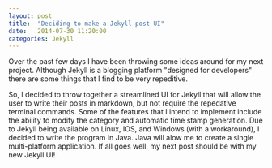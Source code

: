 ```yaml
---
layout: post
title:  "Deciding to make a Jekyll post UI"
date:   2014-07-30 11:20:00
categories: Jekyll
---
```


Over the past few days I have been throwing some ideas around for my next project. Although Jekyll is a blogging platform "designed for developers" there are some things that I find to be very repeditive. 

So, I decided to throw together a streamlined UI for Jekyll that will allow the user to write their posts in markdown, but not require the repedative terminal commands. Some of the features that I intend to implement include the ability to modify the category and automatic time stamp generation. Due to Jekyll being available on Linux, IOS, and Windows (with a workaround), I decided to write the program in Java. Java will alow me to create a single multi-platform application. If all goes well, my next post should be with my new Jekyll UI!
